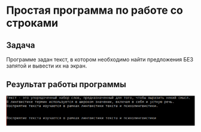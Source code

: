 # Простая программа по работе со строками
<h2>Задача</h2>
<p>
  Программе задан текст, в котором необходимо найти предложения БЕЗ запятой и вывести их на экран.
</p>
<h2>Результат работы программы</h2>
<img src="screen.png" alt="screen">

